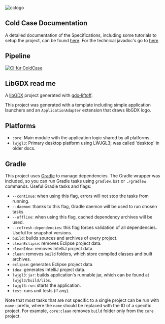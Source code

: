 ![cclogo](https://github.com/user-attachments/assets/487f796b-d500-444a-abe9-fb4e1c6cda75)

## Cold Case Documentation

A detailed documentation of the Specifications, including some tutorials to setup the project, can be found [here](https://under-the-oaks.github.io/ColdCase-Documentation/starter-topic.html).
For the technical javadoc's go to [here](https://under-the-oaks.github.io/ColdCase-Client/index.html).

## Pipeline
[![CI für ColdCase](https://github.com/under-the-oaks/ColdCase-Client/actions/workflows/actions.yml/badge.svg)](https://github.com/under-the-oaks/ColdCase-Client/actions/workflows/actions.yml)


## LibGDX read me

A [libGDX](https://libgdx.com/) project generated with [gdx-liftoff](https://github.com/libgdx/gdx-liftoff).

This project was generated with a template including simple application launchers and an `ApplicationAdapter` extension that draws libGDX logo.

## Platforms

- `core`: Main module with the application logic shared by all platforms.
- `lwjgl3`: Primary desktop platform using LWJGL3; was called 'desktop' in older docs.

## Gradle

This project uses [Gradle](https://gradle.org/) to manage dependencies.
The Gradle wrapper was included, so you can run Gradle tasks using `gradlew.bat` or `./gradlew` commands.
Useful Gradle tasks and flags:

- `--continue`: when using this flag, errors will not stop the tasks from running.
- `--daemon`: thanks to this flag, Gradle daemon will be used to run chosen tasks.
- `--offline`: when using this flag, cached dependency archives will be used.
- `--refresh-dependencies`: this flag forces validation of all dependencies. Useful for snapshot versions.
- `build`: builds sources and archives of every project.
- `cleanEclipse`: removes Eclipse project data.
- `cleanIdea`: removes IntelliJ project data.
- `clean`: removes `build` folders, which store compiled classes and built archives.
- `eclipse`: generates Eclipse project data.
- `idea`: generates IntelliJ project data.
- `lwjgl3:jar`: builds application's runnable jar, which can be found at `lwjgl3/build/libs`.
- `lwjgl3:run`: starts the application.
- `test`: runs unit tests (if any).

Note that most tasks that are not specific to a single project can be run with `name:` prefix, where the `name` should be replaced with the ID of a specific project.
For example, `core:clean` removes `build` folder only from the `core` project.
